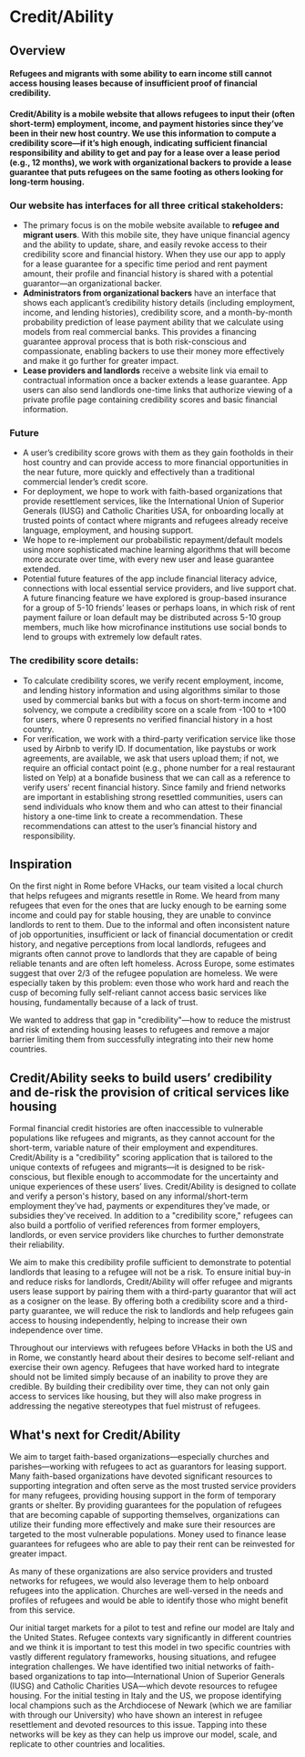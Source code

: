 # Credit/Ability
## Overview
#### Refugees and migrants with some ability to earn income still cannot access housing leases because of insufficient proof of financial credibility.
#### Credit/Ability is a mobile website that allows refugees to input their (often short-term) employment, income, and payment histories since they’ve been in their new host country. We use this information to compute a credibility score—if it’s high enough, indicating sufficient financial responsibility and ability to get and pay for a lease over a lease period (e.g., 12 months), we work with organizational backers to provide a lease guarantee that puts refugees on the same footing as others looking for long-term housing.
### Our website has interfaces for all three critical stakeholders:
- The primary focus is on the mobile website available to **refugee and migrant users**. With this mobile site, they have unique financial agency and the ability to update, share, and easily revoke access to their credibility score and financial history. When they use our app to apply for a lease guarantee for a specific time period and rent payment amount, their profile and financial history is shared with a potential guarantor—an organizational backer.
- **Administrators from organizational backers** have an interface that shows each applicant’s credibility history details (including employment, income, and lending histories), credibility score, and a month-by-month probability prediction of lease payment ability that we calculate using models from real commercial banks. This provides a financing guarantee approval process that is both risk-conscious and compassionate, enabling backers to use their money more effectively and make it go further for greater impact.
- **Lease providers and landlords** receive a website link via email to contractual information once a backer extends a lease guarantee. App users can also send landlords one-time links that authorize viewing of a private profile page containing credibility scores and basic financial information.

### Future
- A user’s credibility score grows with them as they gain footholds in their host country and can provide access to more financial opportunities in the near future, more quickly and effectively than a traditional commercial lender’s credit score.
- For deployment, we hope to work with faith-based organizations that provide resettlement services, like the International Union of Superior Generals (IUSG) and Catholic Charities USA, for onboarding locally at trusted points of contact where migrants and refugees already receive language, employment, and housing support.
- We hope to re-implement our probabilistic repayment/default models using more sophisticated machine learning algorithms that will become more accurate over time, with every new user and lease guarantee extended.
- Potential future features of the app include financial literacy advice, connections with local essential service providers, and live support chat. A future financing feature we have explored is group-based insurance for a group of 5-10 friends’ leases or perhaps loans, in which risk of rent payment failure or loan default may be distributed across 5-10 group members, much like how microfinance institutions use social bonds to lend to groups with extremely low default rates. 

### The credibility score details:
- To calculate credibility scores, we verify recent employment, income, and lending history information and using algorithms similar to those used by commercial banks but with a focus on short-term income and solvency, we compute a credibility score on a scale from -100 to +100 for users, where 0 represents no verified financial history in a host country.
- For verification, we work with a third-party verification service like those used by Airbnb to verify ID. If documentation, like paystubs or work agreements, are available, we ask that users upload them; if not, we require an official contact point (e.g., phone number for a real restaurant listed on Yelp) at a bonafide business that we can call as a reference to verify users’ recent financial history.
Since family and friend networks are important in establishing strong resettled communities, users can send individuals who know them and who can attest to their financial history a one-time link to create a recommendation. These recommendations can attest to the user’s financial history and responsibility.

## Inspiration

On the first night in Rome before VHacks, our team visited a local church that helps refugees and migrants resettle in Rome. We heard from many refugees that even for the ones that are lucky enough to be earning some income and could pay for stable housing, they are unable to convince landlords to rent to them. Due to the informal and often inconsistent nature of job opportunities, insufficient or lack of financial documentation or credit history, and negative perceptions from local landlords, refugees and migrants often cannot prove to landlords that they are capable of being reliable tenants and are often left homeless. Across Europe, some estimates suggest that over 2/3 of the refugee population are homeless. We were especially taken by this problem: even those who work hard and reach the cusp of becoming fully self-reliant cannot access basic services like housing, fundamentally because of a lack of trust. 

We wanted to address that gap in "credibility"—how to reduce the mistrust and risk of extending housing leases to refugees and remove a major barrier limiting them from successfully integrating into their new home countries.

## Credit/Ability seeks to build users’ credibility and de-risk the provision of critical services like housing 
Formal financial credit histories are often inaccessible to vulnerable populations like refugees and migrants, as they cannot account for the short-term, variable nature of their employment and expenditures. Credit/Ability is a "credibility" scoring application that is tailored to the unique contexts of refugees and migrants—it is designed to be risk-conscious, but flexible enough to accommodate for the uncertainty and unique experiences of these users’ lives. Credit/Ability is designed to collate and verify a person's history, based on any informal/short-term employment they’ve had, payments or expenditures they’ve made, or subsidies they've received. In addition to a "credibility score," refugees can also build a portfolio of verified references from former employers, landlords, or even service providers like churches to further demonstrate their reliability.

We aim to make this credibility profile sufficient to demonstrate to potential landlords that leasing to a refugee will not be a risk. To ensure initial buy-in and reduce risks for landlords, Credit/Ability will offer refugee and migrants users lease support by pairing them with a third-party guarantor that will act as a cosigner on the lease. By offering both a credibility score and a third-party guarantee, we will reduce the risk to landlords and help refugees gain access to housing independently, helping to increase their own independence over time. 

Throughout our interviews with refugees before VHacks in both the US and in Rome, we constantly heard about their desires to become self-reliant and exercise their own agency. Refugees that have worked hard to integrate should not be limited simply because of an inability to prove they are credible. By building their credibility over time, they can not only gain access to services like housing, but they will also make progress in addressing the negative stereotypes that fuel mistrust of refugees.

## What's next for Credit/Ability
We aim to target faith-based organizations—especially churches and parishes—working with refugees to act as guarantors for leasing support. Many faith-based organizations have devoted significant resources to supporting integration and often serve as the most trusted service providers for many refugees, providing housing support in the form of temporary grants or shelter. By providing guarantees for the population of refugees that are becoming capable of supporting themselves, organizations can utilize their funding more effectively and make sure their resources are targeted to the most vulnerable populations. Money used to finance lease guarantees for refugees who are able to pay their rent can be reinvested for greater impact.

As many of these organizations are also service providers and trusted networks for refugees, we would also leverage them to help onboard refugees into the application. Churches are well-versed in the needs and profiles of refugees and would be able to identify those who might benefit from this service. 

Our initial target markets for a pilot to test and refine our model are Italy and the United States. Refugee contexts vary significantly in different countries and we think it is important to test this model in two specific countries with vastly different regulatory frameworks, housing situations, and refugee integration challenges. We have identified two initial networks of faith-based organizations to tap into—International Union of Superior Generals (IUSG) and Catholic Charities USA—which devote resources to refugee housing. For the initial testing in Italy and the US, we propose identifying local champions such as the Archdiocese of Newark (which we are familiar with through our University) who have shown an interest in refugee resettlement and devoted resources to this issue. Tapping into these networks will be key as they can help us improve our model, scale, and replicate to other countries and localities.
